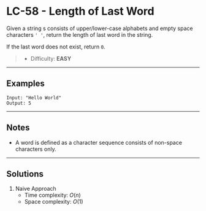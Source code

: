 # LC-58 - Length of Last Word

Given a string s consists of upper/lower-case alphabets and empty space characters `' '`, return the length of last word in the string.

If the last word does not exist, return `0`.

> * Difficulty: **EASY**

---
## Examples

```
Input: "Hello World"
Output: 5
```

---
## Notes

* A word is defined as a character sequence consists of non-space characters only.

---
## Solutions

1. Naive Approach
    * Time complexity: $O(n)$
    * Space complexity: $O(1)$